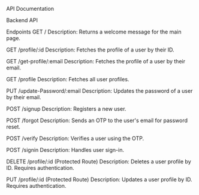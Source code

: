 API Documentation


Backend API

Endpoints
GET /
Description:
Returns a welcome message for the main page.

GET /profile/:id
Description:
Fetches the profile of a user by their ID.

GET /get-profile/:email
Description:
Fetches the profile of a user by their email.

GET /profile
Description:
Fetches all user profiles.

PUT /update-Password/:email
Description:
Updates the password of a user by their email.

POST /signup
Description:
Registers a new user.

POST /forgot
Description:
Sends an OTP to the user's email for password reset.

POST /verify
Description:
Verifies a user using the OTP.

POST /signin
Description:
Handles user sign-in.

DELETE /profile/:id (Protected Route)
Description:
Deletes a user profile by ID. Requires authentication.

PUT /profile/:id (Protected Route)
Description:
Updates a user profile by ID. Requires authentication.
